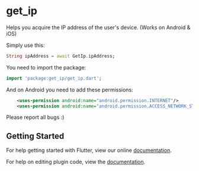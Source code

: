 # get_ip

Helps you acquire the IP address of the user's device. (Works on Android & iOS)

Simply use this:

```dart
String ipAddress = await GetIp.ipAddress;
```

You need to import the package:

```dart
import 'package:get_ip/get_ip.dart';
```

And on Android you need to add these permissions:

```xml
    <uses-permission android:name="android.permission.INTERNET"/>
    <uses-permission android:name="android.permission.ACCESS_NETWORK_STATE" />
```

Please report all bugs :)

## Getting Started

For help getting started with Flutter, view our online
[documentation](https://flutter.io/).

For help on editing plugin code, view the [documentation](https://flutter.io/developing-packages/#edit-plugin-package).

